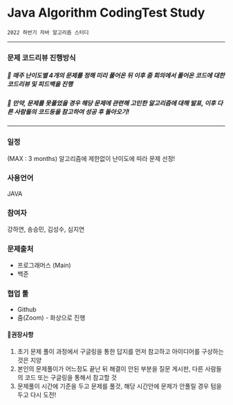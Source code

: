 # Java Algorithm CodingTest Study
`2022 하반기 자바 알고리즘 스터디`

-------------------
### 문제 코드리뷰 진행방식
##### 💜 매주 난이도별 4개의 문제를 정해 미리 풀어온 뒤 이후 줌 회의에서 풀어온 코드에 대한 코드리뷰 및 피드백을 진행
##### 💛 만약, 문제를 못풀었을 경우 해당 문제에 관련해 고민한 알고리즘에 대해 발표, 이후 다른 사람들의 코드등을 참고하여 성공 후 돌아오기!
-------------------

### 일정
(MAX : 3 months) 알고리즘에 제한없이 난이도에 따라 문제 선정!


### 사용언어
JAVA

### 참여자
강하연, 송승민, 김성수, 심지연

### 문제출처
* 프로그래머스 (Main)
* 백준

### 협업 툴
* Github
* 줌(Zoom) - 화상으로 진행

#### 🎈권장사항
1. 초기 문제 풀이 과정에서 구글링을 통한 답지를 먼저 참고하고 아이디어를 구상하는 것은 지양
2. 본인의 문제풀이가 어느정도 끝난 뒤 해결이 안된 부분을 질문 게시판, 다른 사람들의 코드 또는 구글링을 통해서 참고할 것
3. 문제풀이 시간에 기준을 두고 문제를 풀것, 해당 시간안에 문제가 안풀릴 경우 텀을 두고 다시 도전!

